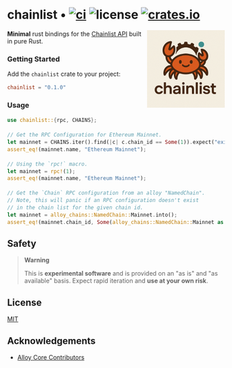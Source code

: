# chainlist • [![ci](https://github.com/refcell/chainlist/actions/workflows/ci.yaml/badge.svg)](https://github.com/refcell/chainlist/actions/workflows/ci.yaml) ![license](https://img.shields.io/github/license/chainlist/chainlist?label=license) [![crates.io](https://img.shields.io/crates/v/chainlist.svg)](https://crates.io/crates/chainlist)

<img align="right" width="180" height="180" src="./assets/chainlist.png">

**Minimal** rust bindings for the [Chainlist API][api] built in pure Rust.

[api]: https://chainlist.org/rpcs.json

### Getting Started

Add the `chainlist` crate to your project:

```toml
chainlist = "0.1.0"
```


### Usage

```rust
use chainlist::{rpc, CHAINS};

// Get the RPC Configuration for Ethereum Mainnet.
let mainnet = CHAINS.iter().find(|c| c.chain_id == Some(1)).expect("exists");
assert_eq!(mainnet.name, "Ethereum Mainnet");

// Using the `rpc!` macro.
let mainnet = rpc!(1);
assert_eq!(mainnet.name, "Ethereum Mainnet");

// Get the `Chain` RPC configuration from an alloy "NamedChain".
// Note, this will panic if an RPC configuration doesn't exist
// in the chain list for the given chain id.
let mainnet = alloy_chains::NamedChain::Mainnet.into();
assert_eq!(mainnet.chain_id, Some(alloy_chains::NamedChain::Mainnet as u64))
```

## Safety

> **Warning**
>
> This is **experimental software** and is provided on an "as is" and "as available" basis.
> Expect rapid iteration and **use at your own risk**.

## License

[MIT](https://github.com/refcell/chainlist/blob/main/LICENSE)


## Acknowledgements

- [Alloy Core Contributors](https://github.com/alloy-rs)
